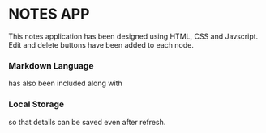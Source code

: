 <h1> NOTES APP </h1>

This notes application has been designed using HTML, CSS and Javscript. 
Edit and delete buttons have been added to each node.
<h3> Markdown Language </h3> has also been included along with <h3> Local Storage </h3> so that details can be saved even after refresh.

